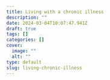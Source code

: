 ```yaml
---
title: Living with a chronic illness
description: ""
date: 2024-03-04T10:07:47.941Z
draft: true
tags: []
categories: []
cover:
  image: ""
  alt: ""
type: default
slug: living-chronic-illness
---
```

